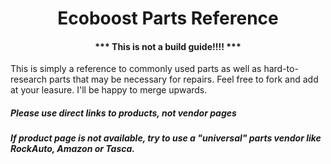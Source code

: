 <h1 align="center"> Ecoboost Parts Reference</h1> 

<h4 align="center">*** This is not a build guide!!!! ***</h4>

This is simply a reference to commonly used parts as well as hard-to-research
parts that may be necessary for repairs. Feel free to fork and add at your
leasure. I'll be happy to merge upwards.


<h5>Please use direct links to products, not vendor pages</h5> 
<h5> If product page is not available, try to use a "universal" parts vendor like RockAuto, Amazon or Tasca.</h5>
